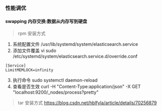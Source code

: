 ### 性能调优

#### swapping 内存交换:数据从内存写到硬盘
> rpm 安装方式

1. 系统配置文件 /usr/lib/systemd/system/elasticsearch.service
2. 添加文件覆盖 vi sudo /etc/systemd/system/elasticsearch.service.d/override.conf
```
[Service]
LimitMEMLOCK=infinity
```
3. 执行命令 sudo systemctl daemon-reload
4. 查看是否生效 curl -H "Content-Type:application/json" -X GET "localhost:9200/_nodes/process?pretty"

> tar 安装方式
https://blog.csdn.net/hblfyla/article/details/70256879
